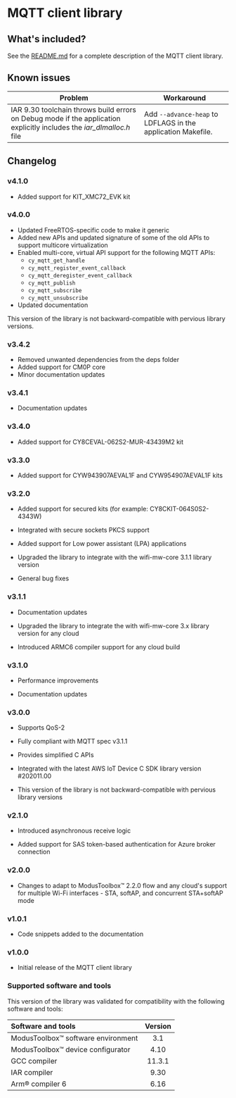 # MQTT client library

## What's included?

See the [README.md](./README.md) for a complete description of the MQTT client library.


## Known issues

| Problem | Workaround |
| ------- | ---------- |
| IAR 9.30 toolchain throws build errors on Debug mode if the application explicitly includes the *iar_dlmalloc.h* file | Add `--advance-heap` to LDFLAGS in the application Makefile. |

## Changelog

### v4.1.0

- Added support for KIT_XMC72_EVK kit

### v4.0.0

- Updated FreeRTOS-specific code to make it generic
- Added new APIs and updated signature of some of the old APIs to support multicore virtualization
- Enabled multi-core, virtual API support for the following MQTT APIs:
   - `cy_mqtt_get_handle`
   - `cy_mqtt_register_event_callback`
   - `cy_mqtt_deregister_event_callback`
   - `cy_mqtt_publish`
   - `cy_mqtt_subscribe`
   - `cy_mqtt_unsubscribe`
- Updated documentation

This version of the library is not backward-compatible with pervious library versions.


### v3.4.2

- Removed unwanted dependencies from the deps folder
- Added support for CM0P core
- Minor documentation updates


### v3.4.1

- Documentation updates


### v3.4.0

- Added support for CY8CEVAL-062S2-MUR-43439M2 kit


### v3.3.0

- Added support for CYW943907AEVAL1F and CYW954907AEVAL1F kits


### v3.2.0

- Added support for secured kits (for example: CY8CKIT-064S0S2-4343W)

- Integrated with secure sockets PKCS support

- Added support for Low power assistant (LPA) applications

- Upgraded the library to integrate with the wifi-mw-core 3.1.1 library version

- General bug fixes


### v3.1.1
- Documentation updates

- Upgraded the library to integrate the with wifi-mw-core 3.x library version for any cloud

- Introduced ARMC6 compiler support for any cloud build


### v3.1.0
- Performance improvements

- Documentation updates


### v3.0.0
- Supports QoS-2

- Fully compliant with MQTT spec v3.1.1

- Provides simplified C APIs

- Integrated with the latest AWS IoT Device C SDK library version #202011.00

- This version of the library is not backward-compatible with pervious library versions


### v2.1.0
-  Introduced asynchronous receive logic

-  Added support for SAS token-based authentication for Azure broker connection


### v2.0.0

- Changes to adapt to ModusToolbox&trade; 2.2.0 flow and any cloud's support for multiple Wi-Fi interfaces - STA, softAP, and concurrent STA+softAP mode


### v1.0.1

- Code snippets added to the documentation


### v1.0.0

- Initial release of the MQTT client library


### Supported software and tools

This version of the library was validated for compatibility with the following software and tools:

| Software and tools                                             | Version |
| :---                                                           | :----:  |
| ModusToolbox&trade; software environment                       | 3.1     |
| ModusToolbox&trade; device configurator                        | 4.10    |
| GCC compiler                                                   | 11.3.1  |
| IAR compiler                                                   | 9.30    |
| Arm&reg; compiler 6                                            | 6.16    |
